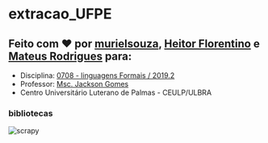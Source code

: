 # extracao_UFPE

## Feito com ❤ por [murielsouza](https://github.com/murielsouza/), [Heitor Florentino](https://github.com/HeitorGabriel/) e [Mateus Rodrigues](https://github.com/mateusrodc/) para:

   * Disciplina: [0708 - linguagens Formais / 2019.2](http://ulbra-to.br/cursos/Ciencia-da-Computacao/2019/2/turmas/0708) 
   * Professor: [Msc. Jackson Gomes](https://github.com/jacksongomesbr)
   * Centro Universitário Luterano de Palmas - CEULP/ULBRA
   
### bibliotecas
![scrapy](https://img.shields.io/badge/scrapy-1.7.3-green.svg)
